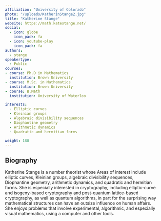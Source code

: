 ```yaml
---
affiliation: "University of Colorado"
photo: "/uploads/KatherinStange2.jpg"
title: "Katherine Stange"
website: https://math.katestange.net/
social:
  - icon: globe
    icon_pack: fa
  - icon: youtube-play
    icon_pack: fa
authors:
  - stange
speakertype:
  - Public
courses:
- course: Ph.D in Mathematics
  institution: Brown University
- course: M.Sc. in Mathematics
  institution: Brown University
- course: B.Math
  institution: University of Waterloo

interests:
  - Elliptic curves
  - Kleinian groups
  - Algebraic divisibility sequences
  - Diophantine geometry
  - Arithmetic dynamics
  - Quadratic and hermitian forms

weight: 180
---
```

## Biography

Katherine Stange is a number theorist whose Areas of interest include elliptic
curves, Kleinian groups, algebraic divisibility sequences, Diophantine geometry,
arithmetic dynamics, and quadratic and hermitian forms. She is especially
interested in cryptography, including elliptic-curve and isogeny-based
cryptography and post-quantum lattice-based cryptography, as well as quantum
algorithms, in part for the surprising way mathematical structures can have an
outsize influence on human affairs. She enjoys problems that involve experimental,
algorithmic, and especially visual mathematics, using a computer and other
tools.
